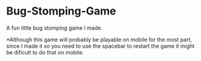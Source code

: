 # Bug-Stomping-Game
A fun little bug stomping game I made.

*Although this game will probably be playable on mobile for the most part, since I made it so you need to use the spacebar to restart the game it might be dificult to do that on mobile.
